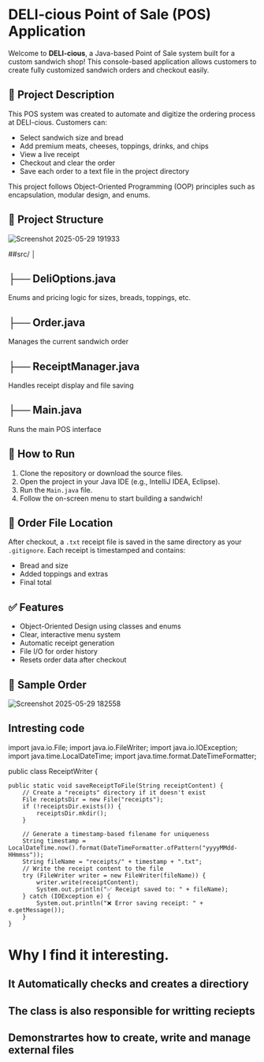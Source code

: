 # DELI-cious Point of Sale (POS) Application
Welcome to **DELI-cious**, a Java-based Point of Sale system built for a custom sandwich shop! This console-based application allows customers to create fully customized sandwich orders and checkout easily.

## 🥪 Project Description

This POS system was created to automate and digitize the ordering process at DELI-cious. Customers can:

- Select sandwich size and bread
- Add premium meats, cheeses, toppings, drinks, and chips
- View a live receipt
- Checkout and clear the order
- Save each order to a text file in the project directory

This project follows Object-Oriented Programming (OOP) principles such as encapsulation, modular design, and enums.

## 📁 Project Structure

![Screenshot 2025-05-29 191933](https://github.com/user-attachments/assets/1b4083cb-658b-484f-97c8-dbee20eaa315)



##src/
│
## ├── DeliOptions.java 
 Enums and pricing logic for sizes, breads, toppings, etc.
## ├── Order.java 
 Manages the current sandwich order
## ├── ReceiptManager.java
 Handles receipt display and file saving
## ├── Main.java 
Runs the main POS interface


## 🚀 How to Run

1. Clone the repository or download the source files.
2. Open the project in your Java IDE (e.g., IntelliJ IDEA, Eclipse).
3. Run the `Main.java` file.
4. Follow the on-screen menu to start building a sandwich!

## 💾 Order File Location

After checkout, a `.txt` receipt file is saved in the same directory as your `.gitignore`. Each receipt is timestamped and contains:

- Bread and size
- Added toppings and extras
- Final total

## ✅ Features

- Object-Oriented Design using classes and enums
- Clear, interactive menu system
- Automatic receipt generation
- File I/O for order history
- Resets order data after checkout

## 📌 Sample Order

![Screenshot 2025-05-29 182558](https://github.com/user-attachments/assets/db97c23a-12d9-40ee-91a2-a2ce1b08fe03)

## Intresting code
import java.io.File;
import java.io.FileWriter;
import java.io.IOException;
import java.time.LocalDateTime;
import java.time.format.DateTimeFormatter;

public class ReceiptWriter {

    public static void saveReceiptToFile(String receiptContent) {
        // Create a "receipts" directory if it doesn't exist
        File receiptsDir = new File("receipts");
        if (!receiptsDir.exists()) {
            receiptsDir.mkdir();
        }

        // Generate a timestamp-based filename for uniqueness
        String timestamp = LocalDateTime.now().format(DateTimeFormatter.ofPattern("yyyyMMdd-HHmmss"));                  
        String fileName = "receipts/" + timestamp + ".txt";
        // Write the receipt content to the file
        try (FileWriter writer = new FileWriter(fileName)) {
            writer.write(receiptContent);
            System.out.println("✅ Receipt saved to: " + fileName);
        } catch (IOException e) {
            System.out.println("❌ Error saving receipt: " + e.getMessage());
        }
    }
# Why I find it interesting.
## It Automatically checks and creates a directiory
## The class is also responsible for writting reciepts
## Demonstrartes how to create, write and manage external files




